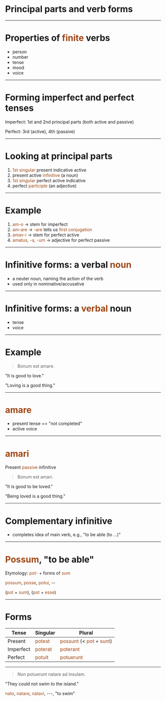 
# Principal parts and verb forms

---

# Properties of *finite* verbs

- person
- number
- tense
- mood
- voice


<style scoped>
  strong {
    color: rgb(159, 69, 17);
  }
  em {
      color: rgb(159, 69, 17);
    font-style: normal;
  }
</style>


---


# Forming imperfect and perfect tenses

Imperfect: 1st and 2nd principal parts (both active and passive)

Perfect: 3rd (active), 4th (passive)

---

# Looking at principal parts

1. *1st singular* present indicative active
2. present active *infinitive* (a noun)
3. *1st singular* perfect active indicative
4. perfect *participle* (an adjective)



---


# Example


1. *am-o* -> stem for imperfect
2. *am-are* -> *-are* tells us *first conjugation*
3. *amav-i* -> stem for perfect active
4. *amatus, -a, -um* -> adjective for perfect passive

---

# Infinitive forms: a verbal *noun*

- a neuter noun, naming the action of the verb
- used only in nominative/accusative


<style scoped>
  strong {
    color: rgb(159, 69, 17);
  }
  em {
    color: rgb(159, 69, 17);
  }
</style>

---





# Infinitive forms: a *verbal* noun

- tense
- voice

<style scoped>
  strong {
    color: rgb(159, 69, 17);
  }
  em {
    color: rgb(159, 69, 17);
  }
</style>

---



# Example

> Bonum est amare.


"It is good to love."

"Loving is a good thing."



---

# *amare*


- present tense == "not completed"
- active voice

---

# *amari*

Present *passive* infinitive

> Bonum est amari.

"It is good to be loved."

"Being loved is a good thing."


---


# Complementary infinitive

- completes idea of main verb, e.g., "to be able (to ...)"





---


# *Possum*, "to be able"

Etymology: *pot-* + forms of *sum*


*possum*, *posse*, *potui*, --

(*pot* + *sum*), (*pot* + *esse*)


---

# Forms


| Tense | Singular | Plural |
| --- | --- | --- |
| Present | *potest* | *possunt* (< *pot* + *sunt*) |
| Imperfect | *poterat* | *poterant* |
| Perfect | *potuit* | *potuerunt* |


---



> Non potuerunt natare ad insulam.

"They could not swim to the island."


*nato*, *natare*, *natavi*, ---, "to swim"
